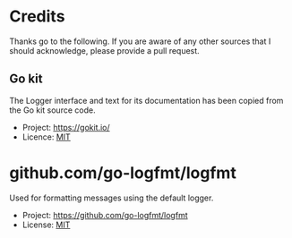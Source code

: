 # Credits

Thanks go to the following. If you are aware of any other sources
that I should acknowledge, please provide a pull request.

## Go kit

The Logger interface and text for its documentation has been copied
from the Go kit source code.

- Project: https://gokit.io/
- Licence: [MIT](https://github.com/go-kit/kit/blob/master/LICENSE)

# github.com/go-logfmt/logfmt

Used for formatting messages using the default logger.

- Project: https://github.com/go-logfmt/logfmt
- License: [MIT](https://github.com/go-logfmt/logfmt/blob/master/LICENSE)
